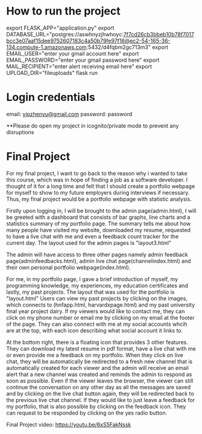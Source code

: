 # How to run the project
export FLASK_APP="application.py"
export DATABASE_URL="postgres://aswhnyzjhwhoyc:7f7cd26cb3bbeb10b78f7017bcc3e07aaf15dee9752607183c4a50b79fe97f16@ec2-54-165-36-134.compute-1.amazonaws.com:5432/d4fqbm2gc713m3"
export EMAIL_USER="enter your gmail account here"
export EMAIL_PASSWORD="enter your gmail password here"
export MAIL_RECIPIENT="enter alert receiving email here"
export UPLOAD_DIR="fileuploads"
flask run 


# Login credentials
email: yipzhenyu@gmail.com
password: password


**Please do open my project in icognito/private mode to prevent any disruptions


# Final Project
For my final project, I want to go back to the reason why i wanted to take this course, which was in hope of finding a job as a software developer. I thought of it for a long time and felt that I should create a portfolio webpage for myself to show to my future employers during interviews if necessary. Thus, my final project would be a portfolio webpage with statistic analysis.

Firstly upon logging in, I will be brought to the admin page(admin.html), I will be greeted with a dashboard that consists of bar graphs, line charts and a statistics summary of my portfolio page. The summary tells me about how many people have visited my website, downloaded my resume, requested to have a live chat with me and even a feedback count tracker for the current day.
The layout used for the admin pages is "layout3.html"

The admin will have access to three other pages namely admin feedback page(adminfeedbacks.html), admin live chat page(channelindex.html) and their own personal portfolio webpage(index.html).

For me, in my portfolio page, I gave a brief introduction of myself, my programming knowledge, my experiences, my education certificates and lastly, my past projects.
The layout that was used for the portfolio is "layout.html"
Users can view my past projects by clicking on the images, which connects to (hnfapp.html, harvardxpage.html) and my past university final year project dairy.
If my viewers would like to contact me, they can click on my phone number or email me by clicking on my email at the footer of the page. They can also connect with me at my social accounts whcih are at the top, with each icon describing what social account it links to.

At the bottom right, there is a floating icon that provides 3 other features. They can download my latest resume in pdf format, have a live chat with me or even provide me a feedback on my portfolio. 
When they click on live chat, they will be automatically be redirected to a fresh new channel that is automatically created for each viewer and the admin will receive an email alert that a new channel was created and reminds the admin to respond as soon as possible. Even if the viewer leaves the browser, the viewer can still continue the conversation on any other day as all the messages are saved and by clicking on the live chat button again, they will be redirected back to the previous live chat channel.
If they would like to just leave a feedback for my portfolio, that is also possible by clicking on the feedback icon. They can request to be responded by clicking on the yes radio button.


Final Project video: https://youtu.be/6xS5FakNssk



